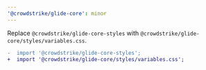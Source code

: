 ```yaml
---
'@crowdstrike/glide-core': minor
---
```


Replace `@crowdstrike/glide-core-styles` with `@crowdstrike/glide-core/styles/variables.css`.

```diff
-  import '@crowdstrike/glide-core-styles';
+  import '@crowdstrike/glide-core/styles/variables.css';
```
